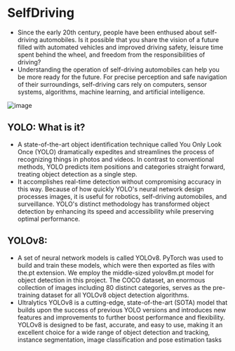# SelfDriving
* Since the early 20th century, people have been enthused about self-driving automobiles. Is it possible that you share the vision of a future filled with automated vehicles and improved driving safety, leisure time spent behind the wheel, and freedom from the responsibilities of driving?
* Understanding the operation of self-driving automobiles can help you be more ready for the future. For precise perception and safe navigation of their surroundings, self-driving cars rely on computers, sensor systems, algorithms, machine learning, and artificial intelligence.

![image](https://github.com/QuocHuy-1602/SelfDriving/assets/85740715/26f2ac19-fcd3-41f8-8297-a0c97129c011)

## YOLO: What is it?
* A state-of-the-art object identification technique called You Only Look Once (YOLO) dramatically expedites and streamlines the process of recognizing things in photos and videos. In contrast to conventional methods, YOLO predicts item positions and categories straight forward, treating object detection as a single step.
* It accomplishes real-time detection without compromising accuracy in this way. Because of how quickly YOLO's neural network design processes images, it is useful for robotics, self-driving automobiles, and surveillance.
YOLO's distinct methodology has transformed object detection by enhancing its speed and accessibility while preserving optimal performance.

## YOLOv8: 
* A set of neural network models is called YOLOv8. PyTorch was used to build and train these models, which were then exported as files with the.pt extension. We employ the middle-sized yolov8m.pt model for object detection in this project.
The COCO dataset, an enormous collection of images including 80 distinct categories, serves as the pre-training dataset for all YOLOv8 object detection algorithms.
* Ultralytics YOLOv8 is a cutting-edge, state-of-the-art (SOTA) model that builds upon the success of previous YOLO versions and introduces new features and improvements to further boost performance and flexibility. YOLOv8 is designed to be fast, accurate, and easy to use, making it an excellent choice for a wide range of object detection and tracking, instance segmentation, image classification and pose estimation tasks
